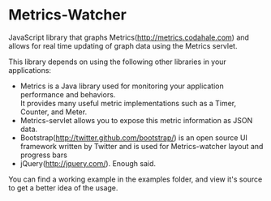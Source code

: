 Metrics-Watcher
===============
JavaScript library that graphs Metrics(http://metrics.codahale.com) and allows for 
real time updating of graph data using the Metrics servlet.

This library depends on using the following other libraries in your applications:
- Metrics is a Java library used for monitoring your application performance and behaviors.  
	It provides many useful metric implementations such as a Timer, Counter, and Meter.
- Metrics-servlet allows you to expose this metric information as JSON data.
- Bootstrap(http://twitter.github.com/bootstrap/) is an open source UI framework written by Twitter and is used for Metrics-watcher layout and progress bars
- jQuery(http://jquery.com/).  Enough said.

You can find a working example in the examples folder, and view it's source to get a better idea of the usage.
